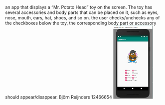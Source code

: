 an app that displays a “Mr. Potato Head” toy on the screen. The toy has several accessories and body parts that can be placed on it, such as eyes, nose, mouth, ears, hat, shoes, and so on.
the user checks/unchecks any of the checkboxes below the toy, the corresponding body part or accessory should appear/disappear.
Björn Reijnders 12466654
<img src="https://github.com/Bjorninator/Mr-Potatohead/blob/master/doc/mrpotatohead.PNG" height="25%" width="25%"/> 
